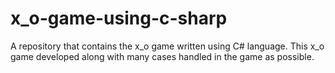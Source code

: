 # x_o-game-using-c-sharp
A repository that contains the x_o game written using C# language.
This x_o game developed along with many cases handled in the game as possible.
